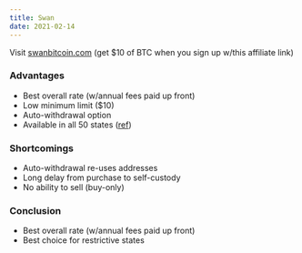 ```yaml
---
title: Swan
date: 2021-02-14
---
```


Visit [swanbitcoin.com](https://www.swanbitcoin.com/thinkmassive/) (get $10 of BTC when you sign up w/this affiliate link)

### Advantages
  - Best overall rate (w/annual fees paid up front)
  - Low minimum limit ($10)
  - Auto-withdrawal option
  - Available in all 50 states ([ref](https://help.swanbitcoin.com/hc/en-us/articles/360059000753-Is-Swan-Bitcoin-available-in-all-50-states-))

### Shortcomings
  - Auto-withdrawal re-uses addresses
  - Long delay from purchase to self-custody
  - No ability to sell (buy-only)

### Conclusion
  - Best overall rate (w/annual fees paid up front)
  - Best choice for restrictive states
